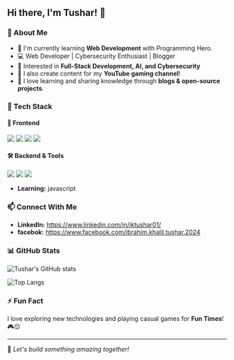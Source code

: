 ## Hi there, I'm Tushar! 👋  

### 🚀 About Me
- 🌱 I'm currently learning **Web Development** with Programming Hero.  
- 💻 Web Developer | Cybersecurity Enthusiast | Blogger  
- 🎯 Interested in **Full-Stack Development, AI, and Cybersecurity**  
- 🎥 I also create content for my **YouTube gaming channel**!  
- 📖 I love learning and sharing knowledge through **blogs & open-source projects**.

### 🔧 Tech Stack
#### 🚀 Frontend
<p>
  <img src="https://img.shields.io/badge/HTML5-%23E34F26.svg?style=for-the-badge&logo=html5&logoColor=white" />
  <img src="https://img.shields.io/badge/CSS3-%231572B6.svg?style=for-the-badge&logo=css3&logoColor=white" />
  <img src="https://img.shields.io/badge/JavaScript-%23F7DF1E.svg?style=for-the-badge&logo=javascript&logoColor=black" />
  <img src="https://img.shields.io/badge/Webflow-%2300A4E4.svg?style=for-the-badge&logo=webflow&logoColor=white" />
</p>

#### 🛠 Backend & Tools
<p>
  <img src="https://img.shields.io/badge/Git-%23F05032.svg?style=for-the-badge&logo=git&logoColor=white" />
  <img src="https://img.shields.io/badge/GitHub-%23181717.svg?style=for-the-badge&logo=github&logoColor=white" />
  <img src="https://img.shields.io/badge/WordPress-%23117AC9.svg?style=for-the-badge&logo=wordpress&logoColor=white" />
</p>

- **Learning:** javascript

### 📫 Connect With Me
- **LinkedIn:** https://www.linkedin.com/in/iktushar01/
- **facebok:** https://www.facebook.com/ibrahim.khalil.tushar.2024
  

### 📊 GitHub Stats
![Tushar's GitHub stats](https://github-readme-stats.vercel.app/api?username=iktushar01&show_icons=true&theme=radical)  

![Top Langs](https://github-readme-stats.vercel.app/api/top-langs/?username=iktushar01&layout=compact&theme=radical)

### ⚡ Fun Fact
I love exploring new technologies and playing casual games for **Fun Times**! 🎮😌

---
🚀 *Let's build something amazing together!*
